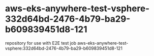 # aws-eks-anywhere-test-vsphere-332d64bd-2476-4b79-ba29-b609839451d8-121
repository for use with E2E test job aws-eks-anywhere-test-vsphere:332d64bd-2476-4b79-ba29-b609839451d8-121
